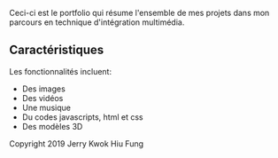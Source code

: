 Ceci-ci est le portfolio qui résume l'ensemble de mes projets dans mon parcours en technique d'intégration multimédia.

## Caractéristiques

Les fonctionnalités incluent:
* Des images
* Des vidéos
* Une musique
* Du codes javascripts, html et css
* Des modèles 3D

Copyright 2019 Jerry Kwok Hiu Fung
